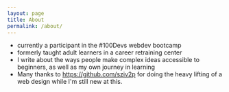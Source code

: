 ```yaml
---
layout: page
title: About
permalink: /about/
---
```


- currently a participant in the #100Devs webdev bootcamp
- formerly taught adult learners in a career retraining center
- I write about the ways people make complex ideas accessible to beginners, as well as my own journey in learning
- Many thanks to https://github.com/sziv2p for doing the heavy lifting of a web design while I'm still new at this.
